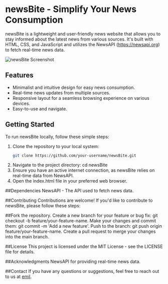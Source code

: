 # newsBite - Simplify Your News Consumption

newsBite is a lightweight and user-friendly news website that allows you to stay informed about the latest news from various sources. It's built with HTML, CSS, and JavaScript and utilizes the NewsAPI (https://newsapi.org) to fetch real-time news data.

![newsBite Screenshot](screenshot.png)

## Features

- Minimalist and intuitive design for easy news consumption.
- Real-time news updates from multiple sources.
- Responsive layout for a seamless browsing experience on various devices.
- Easy-to-use and navigate.

## Getting Started

To run newsBite locally, follow these simple steps:

1. Clone the repository to your local system:
   ```bash
   git clone https://github.com/your-username/newsBite.git
2. Navigate to the project directory: cd newsBite
3. Ensure you have an active internet connection, as newsBite relies on real-time data from NewsAPI.
4. Open the index.html file in your preferred web browser.

##Dependencies
NewsAPI - The API used to fetch news data.

##Contributing
Contributions are welcome! If you'd like to contribute to newsBite, please follow these steps:

##Fork the repository.
Create a new branch for your feature or bug fix: git checkout -b feature/your-feature-name.
Make your changes and commit them: git commit -m 'Add a new feature'.
Push to the branch: git push origin feature/your-feature-name.
Create a pull request to merge your changes into the main branch.

##License
This project is licensed under the MIT License - see the LICENSE file for details.

##Acknowledgments
NewsAPI for providing real-time news data.

##Contact
If you have any questions or suggestions, feel free to reach out to us at [emil](shoyabmansuri916@gmail.com).

